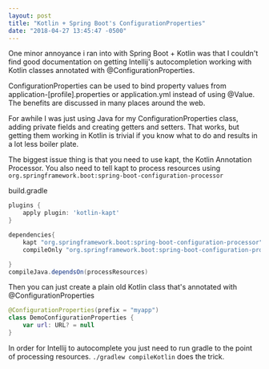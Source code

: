 ```yaml
---
layout: post
title: "Kotlin + Spring Boot's ConfigurationProperties"
date: "2018-04-27 13:45:47 -0500"
---
```

One minor annoyance i ran into with Spring Boot + Kotlin was that I couldn't find good documentation on getting
Intellij's autocompletion working with Kotlin classes annotated with @ConfigurationProperties.

ConfigurationProperties can be used to bind property values from application-[profile].properties or application.yml instead of
using @Value. The benefits are discussed in many places around the web.

For awhile I was just using Java for my ConfigurationProperties class, adding private fields and creating getters and setters.
That works, but getting them working in Kotlin is trivial if you know what to do and results in a lot less boiler plate.

The biggest issue thing is that you need to use kapt, the Kotlin Annotation Processor. You also need to tell kapt to
process resources using `org.springframework.boot:spring-boot-configuration-processor`

build.gradle
```groovy
plugins {
    apply plugin: 'kotlin-kapt'
}

dependencies{
    kapt "org.springframework.boot:spring-boot-configuration-processor"
	compileOnly "org.springframework.boot:spring-boot-configuration-processor"

}
compileJava.dependsOn(processResources)
```

Then you can just create a plain old Kotlin class that's annotated with @ConfigurationProperties
```kotlin
@ConfigurationProperties(prefix = "myapp")
class DemoConfigurationProperties {
    var url: URL? = null
}
```

In order for Intellij to autocomplete you just need to run gradle to the point of processing resources.
`./gradlew compileKotlin` does the trick.